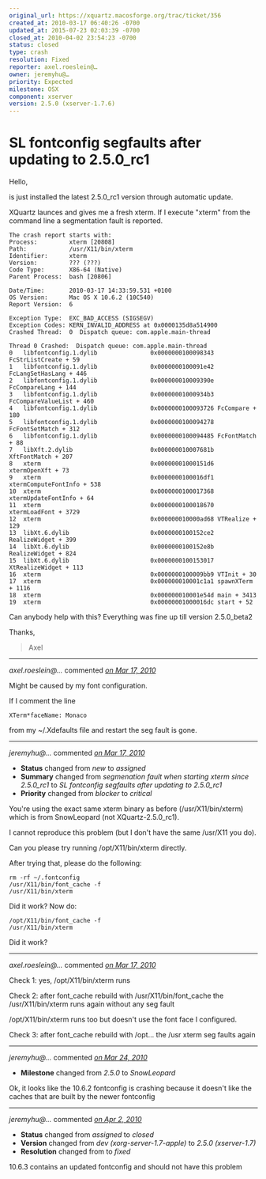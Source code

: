 ```yaml
---
original_url: https://xquartz.macosforge.org/trac/ticket/356
created_at: 2010-03-17 06:40:26 -0700
updated_at: 2015-07-23 02:03:39 -0700
closed_at: 2010-04-02 23:54:23 -0700
status: closed
type: crash
resolution: Fixed
reporter: axel.roeslein@…
owner: jeremyhu@…
priority: Expected
milestone: OSX
component: xserver
version: 2.5.0 (xserver-1.7.6)
---
```


SL fontconfig segfaults after updating to 2.5.0\_rc1
====================================================


Hello,

is just installed the latest 2.5.0\_rc1 version through automatic update.

XQuartz launces and gives me a fresh xterm. If I execute "xterm" from the command line
a segmentation fault is reported.

    The crash report starts with:
    Process:         xterm [20808]
    Path:            /usr/X11/bin/xterm
    Identifier:      xterm
    Version:         ??? (???)
    Code Type:       X86-64 (Native)
    Parent Process:  bash [20806]

    Date/Time:       2010-03-17 14:33:59.531 +0100
    OS Version:      Mac OS X 10.6.2 (10C540)
    Report Version:  6

    Exception Type:  EXC_BAD_ACCESS (SIGSEGV)
    Exception Codes: KERN_INVALID_ADDRESS at 0x0000135d8a514900
    Crashed Thread:  0  Dispatch queue: com.apple.main-thread

    Thread 0 Crashed:  Dispatch queue: com.apple.main-thread
    0   libfontconfig.1.dylib               0x0000000100098343 FcStrListCreate + 59
    1   libfontconfig.1.dylib               0x0000000100091e42 FcLangSetHasLang + 446
    2   libfontconfig.1.dylib               0x000000010009390e FcCompareLang + 144
    3   libfontconfig.1.dylib               0x00000001000934b3 FcCompareValueList + 460
    4   libfontconfig.1.dylib               0x0000000100093726 FcCompare + 180
    5   libfontconfig.1.dylib               0x0000000100094278 FcFontSetMatch + 312
    6   libfontconfig.1.dylib               0x0000000100094485 FcFontMatch + 88
    7   libXft.2.dylib                      0x000000010007681b XftFontMatch + 207
    8   xterm                               0x00000001000151d6 xtermOpenXft + 73
    9   xterm                               0x0000000100016df1 xtermComputeFontInfo + 538
    10  xterm                               0x0000000100017368 xtermUpdateFontInfo + 64
    11  xterm                               0x0000000100018670 xtermLoadFont + 3729
    12  xterm                               0x000000010000ad68 VTRealize + 129
    13  libXt.6.dylib                       0x0000000100152ce2 RealizeWidget + 399
    14  libXt.6.dylib                       0x0000000100152e8b RealizeWidget + 824
    15  libXt.6.dylib                       0x0000000100153017 XtRealizeWidget + 113
    16  xterm                               0x0000000100009bb9 VTInit + 30
    17  xterm                               0x000000010001c1a1 spawnXTerm + 1116
    18  xterm                               0x000000010001e54d main + 3413
    19  xterm                               0x00000001000016dc start + 52

Can anybody help with this?
Everything was fine up till version 2.5.0\_beta2

Thanks,

> Axel



---

*axel.roeslein@…* commented *[on Mar 17, 2010](https://xquartz.macosforge.org/trac/ticket/356#comment:1 "March 17, 2010 at 7:42 AM PDT")*

Might be caused by my font configuration.

If I comment the line

    XTerm*faceName: Monaco

from my ~/.Xdefaults file and restart the seg fault is gone.



---

*jeremyhu@…* commented *[on Mar 17, 2010](https://xquartz.macosforge.org/trac/ticket/356#comment:2 "March 17, 2010 at 9:48 AM PDT")*

-   **Status** changed from *new* to *assigned*
-   **Summary** changed from *segmenation fault when starting xterm since 2.5.0\_rc1* to *SL fontconfig segfaults after updating to 2.5.0\_rc1*
-   **Priority** changed from *blocker* to *critical*

You're using the exact same xterm binary as before (/usr/X11/bin/xterm) which is from SnowLeopard (not XQuartz-2.5.0\_rc1).

I cannot reproduce this problem (but I don't have the same /usr/X11 you do).

Can you please try running /opt/X11/bin/xterm directly.

After trying that, please do the following:

    rm -rf ~/.fontconfig
    /usr/X11/bin/font_cache -f
    /usr/X11/bin/xterm

Did it work? Now do:

    /opt/X11/bin/font_cache -f
    /usr/X11/bin/xterm

Did it work?



---

*axel.roeslein@…* commented *[on Mar 17, 2010](https://xquartz.macosforge.org/trac/ticket/356#comment:3 "March 17, 2010 at 10:06 AM PDT")*

Check 1: yes, /opt/X11/bin/xterm runs

Check 2: after font\_cache rebuild with /usr/X11/bin/font\_cache the /usr/X11/bin/xterm runs again without any seg fault

/opt/X11/bin/xterm runs too but doesn't use the font face I configured.

Check 3: after font\_cache rebuild with /opt... the /usr xterm seg faults again



---

*jeremyhu@…* commented *[on Mar 24, 2010](https://xquartz.macosforge.org/trac/ticket/356#comment:4 "March 24, 2010 at 10:31 AM PDT")*

-   **Milestone** changed from *2.5.0* to *SnowLeopard*

Ok, it looks like the 10.6.2 fontconfig is crashing because it doesn't like the caches that are built by the newer fontconfig



---

*jeremyhu@…* commented *[on Apr 2, 2010](https://xquartz.macosforge.org/trac/ticket/356#comment:5 "April 2, 2010 at 11:54 PM PDT")*

-   **Status** changed from *assigned* to *closed*
-   **Version** changed from *dev (xorg-server-1.7-apple)* to *2.5.0 (xserver-1.7)*
-   **Resolution** changed from to *fixed*

10.6.3 contains an updated fontconfig and should not have this problem



